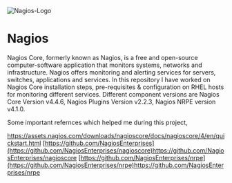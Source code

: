 ![Nagios-Logo](https://github.com/piyushnikh/Nagios/assets/91729663/07a81c5d-1e15-4e0b-8804-0da81c7c0640)
# Nagios
Nagios Core, formerly known as Nagios, is a free and open-source computer-software application that monitors systems, networks and infrastructure. Nagios offers monitoring and alerting services for servers, switches, applications and services. In this repository I have worked on Nagios Core installation steps, pre-requisites & configuration on RHEL hosts for monitoring different services. Different component versions are Nagios Core Version v4.4.6, Nagios Plugins Version v2.2.3, Nagios NRPE version v4.1.0.

Some important refernces which helped me during this project,

https://assets.nagios.com/downloads/nagioscore/docs/nagioscore/4/en/quickstart.html
[https://github.com/NagiosEnterprises](https://github.com/NagiosEnterprises/nagioscore)https://github.com/NagiosEnterprises/nagioscore
[https://github.com/NagiosEnterprises/nrpe](https://github.com/NagiosEnterprises/nrpe)https://github.com/NagiosEnterprises/nrpe
